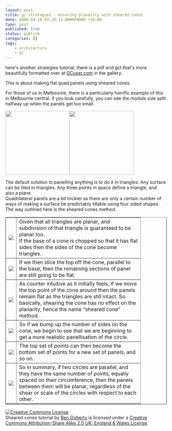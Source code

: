 ```yaml
---
layout: post
title: gc strategies - ensuring planarity with sheared cones
date: 2008-04-18 03:28:13.000000000 +10:00
type: post
published: true
status: publish
categories: []
tags:
    - architecture
    - GC
---
```


<p><span id="spBody" class="Forum_Normal">here's another strategies tutorial, there is a pdf and gct that's more beautifully formatted over at <a href="http://www.gcuser.com">GCuser.com</a> in the gallery.</span></p>
<p>This is about making flat quad panels using sheared cones.</p>
<p>For those of us in Melbourne, there is a particularly horrific example of this in Melbourne central. if you look carefully, you can see the module size split halfway up when the panels get too small.</p>
<p><img src="{{ site.baseurl }}/assets/glass_08.jpg" height="200" /><img src="{{ site.baseurl }}/assets/Melb-Central-shot-tower.jpg" height="200" /></p>
<p> </p>
<p>The default solution to panelling anything is to do it in triangles. Any surface can be tiled in triangles. Any three points in space define a triangle, and also a plane.<br />
Quadrilateral panels are a bit trickier as there are only a certain number of ways of making a surface be predictably tillable using four sided shapes.<br />
The way outlined here is the sheared cones method.</p>
<table border="1" cellpadding="1" cellspacing="1" width="500">
<tr>
<td><img src="{{ site.baseurl }}/assets/2420404797_3e96673fa6_o.jpg" /></td>
<td>Given that all triangles are planar, and<br />
subdivision of that triangle is guaranteed to be<br />
planar too.<br />
If the base of a cone is chopped so that it has flat<br />
sides then the sides of the cone become<br />
triangles.</td>
</tr>
<tr>
<td><img src="{{ site.baseurl }}/assets/2421217822_a5dbba7b72_o.jpg" /></td>
<td>If we then slice the top off the cone, parallel to<br />
the base, then the remaining sections of panel<br />
are still going to be flat.</td>
</tr>
<tr>
<td><img src="{{ site.baseurl }}/assets/2420404873_2dec83c4c8_o.jpg" /></td>
<td>As counter intuitive as it initially feels, if we move<br />
the top point of the cone around then the panels<br />
remain flat as the triangles are still intact. So<br />
basically, shearing the cone has no effect on the<br />
planarity, hence the name “sheared cone”<br />
method.</td>
</tr>
<tr>
<td><img src="{{ site.baseurl }}/assets/2420404905_b39a1c4ed2_o.jpg" /></td>
<td>So if we bump up the number of sides on the<br />
cone, we begin to see that we are beginning to<br />
get a more realistic panellisation of the circle.</td>
</tr>
<tr>
<td><img src="{{ site.baseurl }}/assets/2421217904_675bf76aa1_o.jpg" /></td>
<td>The top set of points can then become the<br />
bottom set of points for a new set of panels, and<br />
so on.</td>
</tr>
<tr>
<td><img src="{{ site.baseurl }}/assets/2421217918_6a1c737046_o.jpg" /></td>
<td>So in summary, if two circles are parallel, and<br />
they have the same number of points, equally<br />
spaced on their circumference, then the panels<br />
between them will be planar, regardless of the<br />
shear or scale of the circles with respect to each<br />
other.</td>
</tr>
</table>
<p><a href="http://creativecommons.org/licenses/by-sa/2.0/uk/" rel="license"><img src="{{ site.baseurl }}/assets/88x31.png" style="border-width: 0pt" alt="Creative Commons License" /></a><br />
<span rel="dc:type" property="dc:title" xmlns:dc="http://purl.org/dc/elements/1.1/">Sheared cones tutorial</span> by <a href="http://gcuser.com/Forum/tabid/151/forumid/-1/threadid/2312/scope/posts/language/en-US/www.notionparallax.co.uk" rel="cc:attributionURL" property="cc:attributionName" xmlns:cc="http://creativecommons.org/ns#">Ben Doherty</a> is licensed under a <a href="http://creativecommons.org/licenses/by-sa/2.0/uk/" rel="license">Creative Commons Attribution-Share Alike 2.0 UK: England &amp; Wales License</a>.</p>
